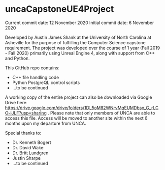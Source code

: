 # uncaCapstoneUE4Project

Current commit date: 12 November 2020
Initial commit date: 6 November 2020

Developed by Austin James Shank at the University of North Carolina at Asheville for the purpose of fulfilling the Computer Science capstone requirement. The project was developed over the course of 1 year (Fall 2019 - Fall 2020) primarily using Unreal Engine 4, along with support from C++ and Python.

<Basic description of the project>

This GitHub repo contains:
- C++ file handling code
- Python PostgreQL control scripts
- ...to be continued

A working copy of the entire project can also be downloaded via Google Drive here: https://drive.google.com/drive/folders/1DL5oM82WNrvMqEUMDbsx_G_rLCO-lJLF?usp=sharing . Please note that only members of UNCA are able to access this file. Access will be moved to another site within the next 6 months upon my departure from UNCA.

Special thanks to:
- Dr. Kenneth Bogert
- Dr. David Wake
- Dr. Britt Lundgren
- Justin Sharpe
- ...to be continued
